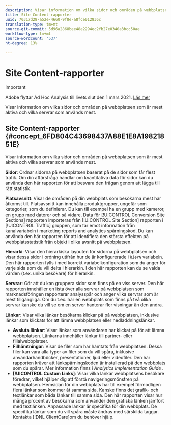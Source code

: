 ```yaml
---
description: Visar information om vilka sidor och områden på webbplatsen som är mest aktiva och vilka servrar som används mest.
title: Site Content-rapporter
uuid: 70317d28-a52e-4660-9f8e-a8fce012836c
translation-type: tm+mt
source-git-commit: 5d96a2868bee48e2294ec2fb27e0340a3bcc50ae
workflow-type: tm+mt
source-wordcount: '537'
ht-degree: 13%

---
```



# Site Content-rapporter

>[!IMPORTANT]
>
>Adobe flyttar Ad Hoc Analysis till livets slut den 1 mars 2021. [Läs mer](https://adobe.ly/discoverworkspace)

Visar information om vilka sidor och områden på webbplatsen som är mest aktiva och vilka servrar som används mest.

## Site Content-rapporter {#concept_6FD804C43698437A88E1E8A19821851E}

Visar information om vilka sidor och områden på webbplatsen som är mest aktiva och vilka servrar som används mest.

**Sidor**: Ordnar sidorna på webbplatsen baserat på de sidor som får flest trafik. Om din affärsfråga handlar om kvantitativa data för sidor kan du använda den här rapporten för att besvara den frågan genom att lägga till rätt statistik.

**Platsavsnitt**: Visar de områden på din webbplats som besökarna mest har åtkomst till. Platsavsnitt kan innehålla produktgrupper, ungefär som kategorier, som du definierar. Du kan till exempel ha en grupp med kameror, en grupp med datorer och så vidare. Data för [!UICONTROL Conversion Site Sections] rapporten importeras från [!UICONTROL Site Section] rapporten i [!UICONTROL Traffic] gruppen, som tar emot information från kanalvariabeln i marketing reports and analytics spårningskod. Du kan använda den här rapporten för att identifiera den största effekten på webbplatsstatistik från objekt i olika avsnitt på webbplatsen.

**Hierarki**: Visar den hierarkiska layouten för sidorna på webbplatsen och visar dessa sidor i ordning utifrån hur de är konfigurerade i *`hierN`* variabeln. Den här rapporten fylls i med korrekt variabelkonfiguration som du anger för varje sida som du vill delta i hierarkin. I den här rapporten kan du se valda värden (t.ex. unika besökare) för hierarkin.

**Servrar**: Gör att du kan gruppera sidor som finns på en viss server. Den här rapporten innehåller en lista över alla servrar på webbplatsen som marknadsföringen rapporterar analysspår och anger vilka servrar som är mest tillgängliga. Om du t.ex. har en webbplats som finns på två olika servrar kanske du vill se om en server hanterar fler visningar än den andra.

**Länkar**: Visar vilka länkar besökarna klickar på på webbplatsen, inklusive länkar som klickats för att lämna webbplatsen eller nedladdningslänkar.

* **Avsluta länkar**: Visar länkar som användaren har klickat på för att lämna webbplatsen. Länkarna innehåller länkar till partner- eller filialwebbplatser.
* **Filhämtningar**: Visar de filer som har hämtats från webbplatsen. Dessa filer kan vara alla typer av filer som du vill spåra, inklusive användarhandböcker, presentationer, ljud eller videofiler. Den här rapporten kräver att länkspårningskoden är installerad på den webbplats som du spårar. Mer information finns i *Analytics Implementation Guide* .
* **[!UICONTROL Custom Links]**: Visar vilka länkar webbplatsens besökare föredrar, vilket hjälper dig att förstå navigeringsmönstren på webbplatsen. Hemsidan för din webbplats har till exempel förmodligen flera länkar som kommer åt samma sida. Kanske finns det grafik- och textlänkar som båda länkar till samma sida. Den här rapporten visar hur många procent av besökarna som använder den grafiska länken jämfört med textlänken. Anpassade länkar är specifika för din webbplats. De specifika länkar som du vill spåra måste ändras med särskilda taggar. Kontakta [!DNL ClientCare]om du behöver hjälp.

